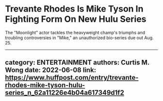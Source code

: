 # Trevante Rhodes Is Mike Tyson In Fighting Form On New Hulu Series

The "Moonlight" actor tackles the heavyweight champ's triumphs and troubling controversies in "Mike," an unauthorized bio-series due out Aug. 25.

---
category: ENTERTAINMENT
authors: Curtis M. Wong
date: 2022-06-08
link: https://www.huffpost.com/entry/trevante-rhodes-mike-tyson-hulu-series_n_62a11226e4b04a617349d1f2
---
